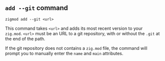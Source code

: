 ## `add --git` command
```
zigmod add --git <url>
```

This command takes `<url>` and adds its most recent version to your `zig.mod`. `<url>` must be an URL to a git repository, with or without the `.git` at the end of the path.

If the git repository does not contains a `zig.mod` file, the command will prompt you to manually enter the `name` and `main` attributes.
